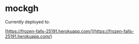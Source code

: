 # mockgh

Currently deployed to:

[https://frozen-falls-25191.herokuapp.com/](https://frozen-falls-25191.herokuapp.com/)
